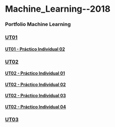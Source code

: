 # Machine_Learning--2018

### Portfolio Machine Learning ###

### <u> UT01 </u>

#### [UT01 - Práctico Individual 02](UT02_-_PDI03_Martín_Rose.md)



### <u> UT02 </u>

#### [UT02 - Práctico Individual 01](UT02_-_PDI01_Martín_Rose.md)

#### [UT02 - Práctico Individual 02](UT02_-_PDI02_Martín_Rose.md)

#### [UT02 - Práctico Individual 03](UT02_-_PDI03_Martín_Rose.md)

#### [UT02 - Práctico Individual 04](UT02_-_PDI03_Martín_Rose.md)


### <u> UT03 </u>

